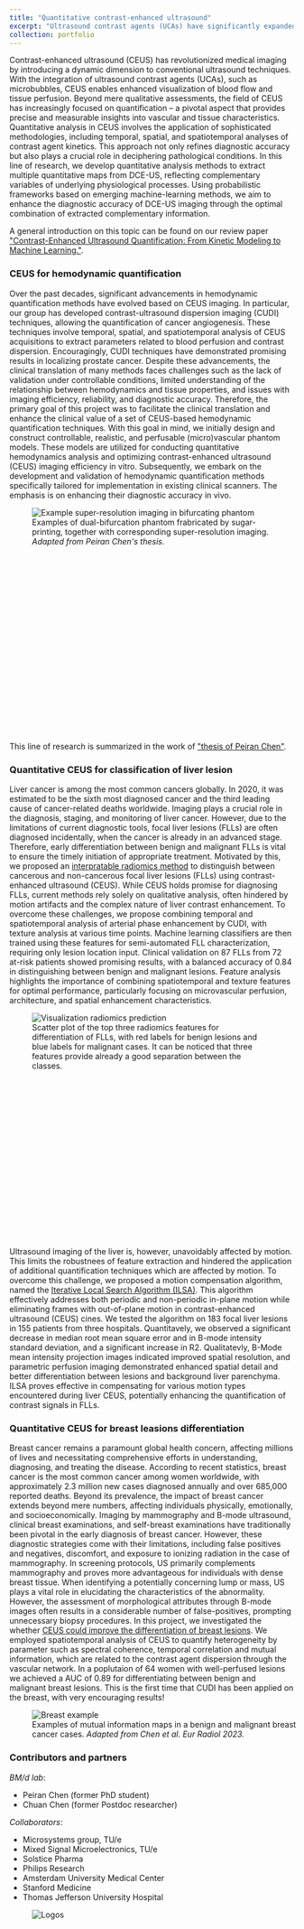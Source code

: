 ```yaml
---
title: "Quantitative contrast-enhanced ultrasound"
excerpt: "Ultrasound contrast agents (UCAs) have significantly expanded diagnostic possibilities through the concurrent application of indicator dilution principles and dynamic contrast-enhanced ultrasound (DCE-US) imaging. In this line of research, we develop quantitative analysis methods to extract multiple quantitative maps from DCE-US, reflecting complementary variables of underlying physiological processes. Using probabilistic frameworks based on emerging machine-learning methods, we aim to enhance the diagnostic accuracy of DCE-US imaging through the optimal combination of extracted complementary information. <br/><img src='/images/ceus_quant_cover.png' width = '500px'>"
collection: portfolio
---
```


Contrast-enhanced ultrasound (CEUS) has revolutionized medical imaging by introducing a dynamic dimension to conventional ultrasound techniques. With the integration of ultrasound contrast agents (UCAs), such as microbubbles, CEUS enables enhanced visualization of blood flow and tissue perfusion. Beyond mere qualitative assessments, the field of CEUS has increasingly focused on quantification – a pivotal aspect that provides precise and measurable insights into vascular and tissue characteristics. Quantitative analysis in CEUS involves the application of sophisticated methodologies, including temporal, spatial, and spatiotemporal analyses of contrast agent kinetics. This approach not only refines diagnostic accuracy but also plays a crucial role in deciphering pathological conditions. In this line of research, we develop quantitative analysis methods  to extract multiple quantitative maps from DCE-US, reflecting complementary variables of underlying physiological processes. Using probabilistic frameworks based on emerging machine-learning methods, we aim to enhance the diagnostic accuracy of DCE-US imaging through the optimal combination of extracted complementary information.

A general introduction on this topic can be found on our review paper <a href="https://www.sciencedirect.com/science/article/pii/S030156291931590X?via%3Dihub" target="_blank"> "Contrast-Enhanced Ultrasound Quantification: From Kinetic Modeling to Machine Learning."</a>.


### CEUS for hemodynamic quantification

Over the past decades, significant advancements in hemodynamic quantification methods have evolved based on CEUS imaging. In particular, our group has developed contrast-ultrasound dispersion imaging (CUDI) techniques, allowing the quantification of cancer angiogenesis. These techniques involve temporal, spatial, and spatiotemporal analysis of CEUS acquisitions to extract parameters related to blood perfusion and contrast dispersion. Encouragingly, CUDI techniques have demonstrated promising results in localizing prostate cancer. Despite these advancements, the clinical translation of many methods faces challenges such as the lack of validation under controllable conditions, limited understanding of the relationship between hemodynamics and tissue properties, and issues with imaging efficiency, reliability, and diagnostic accuracy. Therefore, the primary goal of this project was to facilitate the clinical translation and enhance the clinical value of a set of CEUS-based hemodynamic quantification techniques. With this goal in mind, we initially design and construct controllable, realistic, and perfusable (micro)vascular phantom models. These models are utilized for conducting quantitative hemodynamics analysis and optimizing contrast-enhanced ultrasound (CEUS) imaging efficiency in vitro. Subsequently, we embark on the development and validation of hemodynamic quantification methods specifically tailored for implementation in existing clinical scanners. The emphasis is on enhancing their diagnostic accuracy in vivo.
<figure style="height:400px">
  <img src='/images/peiran_superres.png' alt="Example super-resolution imaging in bifurcating phantom" > <figcaption>Examples of dual-bifurcation phantom frabricated by sugar-printing, together with corresponding super-resolution imaging. <i>Adapted from Peiran Chen's thesis.</i></figcaption>
</figure>
This line of research is summarized in the work of <a href="https://pure.tue.nl/ws/portalfiles/portal/297639802/20230602_Chen_P._hf.pdf" target="_blank"> "thesis of Peiran Chen"</a>.

### Quantitative CEUS for classification of liver lesion
Liver cancer is among the most common cancers globally. In 2020, it was estimated to be the sixth most diagnosed cancer and the third leading cause of cancer-related deaths worldwide. Imaging plays a crucial role in the diagnosis, staging, and monitoring of liver cancer. However, due to the limitations of current diagnostic tools, focal liver lesions (FLLs) are often diagnosed incidentally, when the cancer is already in an advanced stage. Therefore, early differentiation between benign and malignant FLLs is vital to ensure the timely initiation of appropriate treatment.
Motivated by this, we proposed an <a href="https://ieeexplore.ieee.org/document/9740202" target="_blank">interpratable radiomics method</a> to distinguish between cancerous and non-cancerous focal liver lesions (FLLs) using contrast-enhanced ultrasound (CEUS). While CEUS holds promise for diagnosing FLLs, current methods rely solely on qualitative analysis, often hindered by motion artifacts and the complex nature of liver contrast enhancement. To overcome these challenges, we propose combining temporal and spatiotemporal analysis of arterial phase enhancement by CUDI, with texture analysis at various time points. Machine learning classifiers are then trained using these features for semi-automated FLL characterization, requiring only lesion location input. Clinical validation on 87 FLLs from 72 at-risk patients showed promising results, with a balanced accuracy of 0.84 in distinguishing between benign and malignant lesions. Feature analysis highlights the importance of combining spatiotemporal and texture features for optimal performance, particularly focusing on microvascular perfusion, architecture, and spatial enhancement characteristics.

<figure style="height:400px">
  <img src='/images/Fig_S2.png' alt="Visualization radiomics prediction" > <figcaption> Scatter plot of the top three radiomics features for differentiation of FLLs, with red labels for benign lesions and blue labels for malignant cases. It can be noticed that three features provide already a good separation between the classes.</figcaption>
</figure>

Ultrasound imaging of the liver is, however, unavoidably affected by motion. This limits the robustnees of feature extraction and hindered the application of additional quantification techniques which are affected by motion. To overcome this challenge, we proposed a motion compensation algorithm, named the <a href="https://www.sciencedirect.com/science/article/abs/pii/S0301562922004409" target="_blank">Iterative Local Search Algorithm (ILSA)</a>. This algorithm effectively addresses both periodic and non-periodic in-plane motion while eliminating frames with out-of-plane motion in contrast-enhanced ultrasound (CEUS) cines. We tested the algorithm on 183 focal liver lesions in 155 patients from three hospitals. Quantitavely, we observed a significant decrease in median root mean square error and in B-mode intensity standard deviation, and a significant increase in R2. Qualitatevly, B-Mode mean intensity projection images indicated improved spatial resolution, and parametric perfusion imaging demonstrated enhanced spatial detail and better differentiation between lesions and background liver parenchyma. ILSA proves effective in compensating for various motion types encountered during liver CEUS, potentially enhancing the quantification of contrast signals in FLLs.



### Quantitative CEUS for breast leasions differentiation
Breast cancer remains a paramount global health concern, affecting millions of lives and necessitating comprehensive efforts in understanding, diagnosing, and treating the disease. According to recent statistics, breast cancer is the most common cancer among women worldwide, with approximately 2.3 million new cases diagnosed annually and over 685,000 reported deaths. Beyond its prevalence, the impact of breast cancer extends beyond mere numbers, affecting individuals physically, emotionally, and socioeconomically. Imaging by mammography and B-mode ultrasound, clinical breast examinations, and self-breast examinations have traditionally been pivotal in the early diagnosis of breast cancer. However, these diagnostic strategies come with their limitations, including false positives and negatives, discomfort, and exposure to ionizing radiation in the case of mammography. In screening protocols, US primarily complements mammography and proves more advantageous for individuals with dense breast tissue. When identifying a potentially concerning lump or mass, US plays a vital role in elucidating the characteristics of the abnormality. However, the assessment of morphological attributes through B-mode images often results in a considerable number of false-positives, prompting unnecessary biopsy procedures. In this project, we investigated the whether <a href="https://link.springer.com/article/10.1007/s00330-023-10500-x" target="_blank">CEUS could improve the differentiation of breast lesions</a>.
We employed spatiotemporal analysis of CEUS to quantify heterogeneity by parameter such as spectral coherence, temporal correlation and mutual information, which are related to the contrast agent dispersion through the vascular network. In a poplutaion of 64 women with well-perfused lesions we achieved a AUC of 0.89 for differentiating between benign and malignant breast lesions. This is the first time that CUDI has been applied on the breast, with very encouraging results!
<figure style="width:500px;">
  <img src='/images/mi_breast_mod.png' alt="Breast example" >
  <figcaption>Examples of mutual information maps in a benign and malignant breast cancer cases. <i>Adapted from Chen et al. Eur Radiol 2023.</i></figcaption>
</figure>

### Contributors and partners
*BM/d lab*:
* Peiran Chen (former PhD student)
* Chuan Chen (former Postdoc researcher)

*Collaborators*:
* Microsystems group, TU/e 
* Mixed Signal Microelectronics, TU/e 
* Solstice Pharma 
* Philips Research
* Amsterdam University Medical Center
* Stanford Medicine 
* Thomas Jefferson University Hospital

<figure style="height:100px;">
  <img src='/images/logo_qUS_h.png' alt="Logos" >
</figure>

